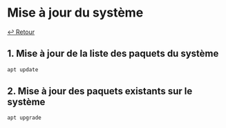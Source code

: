 # Mise à jour du système

[↩️ Retour](./README.md)

## 1. Mise à jour de la liste des paquets du système

```bash
apt update
```

## 2. Mise à jour des paquets existants sur le système

```bash
apt upgrade
```
